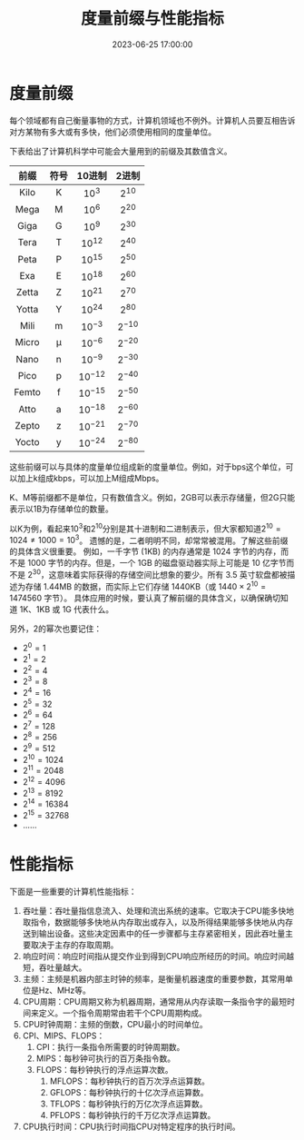 ﻿---
title: 度量前缀与性能指标
date: 2023-06-25 17:00:00
tags:
- 性能
categories:
- 计算机科学基础
---

# 度量前缀

每个领域都有自己衡量事物的方式，计算机领域也不例外。计算机人员要互相告诉对方某物有多大或有多快，他们必须使用相同的度量单位。

下表给出了计算机科学中可能会大量用到的前缀及其数值含义。

| 前缀 | 符号 | 10进制 | 2进制 |
|:----:|:----:|:----:|:----:|
| Kilo | K | ${10}^{3}$ | ${2}^{10}$ |
| Mega | M | ${10}^{6}$ | ${2}^{20}$ |
| Giga | G | ${10}^{9}$ | ${2}^{30}$ |
| Tera | T | ${10}^{12}$ | ${2}^{40}$ |
| Peta | P | ${10}^{15}$ | ${2}^{50}$ |
| Exa | E | ${10}^{18}$ | ${2}^{60}$ |
| Zetta | Z | ${10}^{21}$ | ${2}^{70}$ |
| Yotta | Y | ${10}^{24}$ | ${2}^{80}$ |
| Mili | m | ${10}^{-3}$ | ${2}^{-10}$ |
| Micro | μ | ${10}^{-6}$ | ${2}^{-20}$ |
| Nano | n | ${10}^{-9}$ | ${2}^{-30}$ |
| Pico | p | ${10}^{-12}$ | ${2}^{-40}$ |
| Femto | f |${10}^{-15}$ | ${2}^{-50}$ |
| Atto | a | ${10}^{-18}$ | ${2}^{-60}$ |
| Zepto | z | ${10}^{-21}$ | ${2}^{-70}$ |
| Yocto | y | ${10}^{-24}$ | ${2}^{-80}$ |

这些前缀可以与具体的度量单位组成新的度量单位。例如，对于bps这个单位，可以加上k组成kbps，可以加上M组成Mbps。

K、M等前缀都不是单位，只有数值含义。例如，2GB可以表示存储量，但2G只能表示以1B为存储单位的数量。

以K为例，看起来${10}^{3}$和${2}^{10}$分别是其十进制和二进制表示，但大家都知道${2}^{10}=1024≠1000={10}^{3}$。
遗憾的是，二者明明不同，却常常被混用。了解这些前缀的具体含义很重要。
例如，一千字节 (1KB) 的内存通常是 $1024$ 字节的内存，而不是 $1000$ 字节的内存。但是，一个 1GB 的磁盘驱动器实际上可能是 10 亿字节而不是 ${2}^{30}$，这意味着实际获得的存储空间比想象的要少。所有 3.5 英寸软盘都被描述为存储 1.44MB 的数据，而实际上它们存储 1440KB（或 $1440 ×{2}^{10} = 1474560$ 字节）。
具体应用的时候，要认真了解前缀的具体含义，以确保确切知道 1K、1KB 或 1G 代表什么。

另外，$2$的幂次也要记住：
- ${2}^{0}=1$
- ${2}^{1}=2$
- ${2}^{2}=4$
- ${2}^{3}=8$
- ${2}^{4}=16$
- ${2}^{5}=32$
- ${2}^{6}=64$
- ${2}^{7}=128$
- ${2}^{8}=256$
- ${2}^{9}=512$
- ${2}^{10}=1024$
- ${2}^{11}=2048$
- ${2}^{12}=4096$
- ${2}^{13}=8192$
- ${2}^{14}=16384$
- ${2}^{15}=32768$
- $……$

# 性能指标

下面是一些重要的计算机性能指标：

1. 吞吐量：吞吐量指信息流入、处理和流出系统的速率。它取决于CPU能多快地取指令，数据能够多快地从内存取出或存入，以及所得结果能够多快地从内存送到输出设备。这些决定因素中的任一步骤都与主存紧密相关，因此吞吐量主要取决于主存的存取周期。
2. 响应时间：响应时间指从提交作业到得到CPU响应所经历的时间。响应时间越短，吞吐量越大。
3. 主频：主频是机器内部主时钟的频率，是衡量机器速度的重要参数，其常用单位是Hz、MHz等。
4. CPU周期：CPU周期又称为机器周期，通常用从内存读取一条指令字的最短时间来定义。一个指令周期常由若干个CPU周期构成。
5. CPU时钟周期：主频的倒数，CPU最小的时间单位。
6. CPI、MIPS、FLOPS：
    1. CPI：执行一条指令所需要的时钟周期数。
    2. MIPS：每秒钟可执行的百万条指令数。
    3. FLOPS：每秒钟执行的浮点运算次数。
        1. MFLOPS：每秒钟执行的百万次浮点运算数。
        2. GFLOPS：每秒钟执行的十亿次浮点运算数。
        3. TFLOPS：每秒钟执行的万亿次浮点运算数。
        4. PFLOPS：每秒钟执行的千万亿次浮点运算数。
7. CPU执行时间：CPU执行时间指CPU对特定程序的执行时间。

